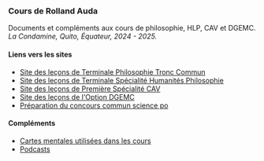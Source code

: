 ### Cours de Rolland Auda

Documents et compléments aux cours de philosophie, HLP, CAV et DGEMC.  
*La Condamine, Quito, Équateur, 2024 - 2025.*

#### Liens vers les sites
- [Site des leçons de Terminale Philosophie Tronc Commun](https://rollauda.github.io/phil24)
- [Site des leçons de Terminale Spécialité Humanités Philosophie](https://rollauda.github.io/hlpt24/)
- [Site des leçons de Première Spécialité CAV](https://rollauda.github.io/1cav24/)
- [Site des leçons de l'Option DGEMC](https://rollauda.github.io/dgemc24/)
- [Préparation du concours commun science po](https://rollauda.github.io/philotg/docs/divers/spo/spo.html)

#### Compléments
- [Cartes mentales utilisées dans les cours](https://rollauda.github.io/schemas)
- [Podcasts](https://rollauda.github.io/pod/)

